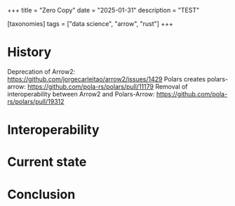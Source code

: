 +++
title = "Zero Copy"
date = "2025-01-31"
description = "TEST"

[taxonomies]
tags = ["data science", "arrow", "rust"]
+++

# History


Deprecation of Arrow2: https://github.com/jorgecarleitao/arrow2/issues/1429
Polars creates polars-arrow: https://github.com/pola-rs/polars/pull/11179
Removal of interoperability between Arrow2 and Polars-Arrow: https://github.com/pola-rs/polars/pull/19312



# Interoperability




# Current state



# Conclusion